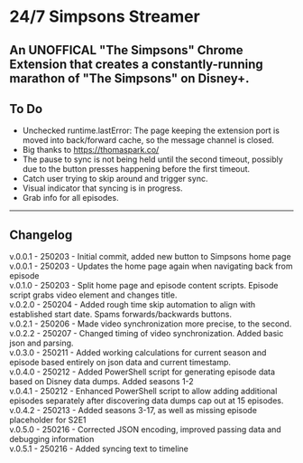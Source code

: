 # 24/7 Simpsons Streamer
## An UNOFFICAL "The Simpsons" Chrome Extension that creates a constantly-running marathon of "The Simpsons" on Disney+.

## To Do
- Unchecked runtime.lastError: The page keeping the extension port is moved into back/forward cache, so the message channel is closed.
- Big thanks to https://thomaspark.co/
- The pause to sync is not being held until the second timeout, possibly due to the button presses happening before the first timeout.
- Catch user trying to skip around and trigger sync.
- Visual indicator that syncing is in progress.
- Grab info for all episodes.

---
## Changelog

v.0.0.1 - 250203 - Initial commit, added new button to Simpsons home page  
v.0.0.1 - 250203 - Updates the home page again when navigating back from episode  
v.0.1.0 - 250203 - Split home page and episode content scripts. Episode script grabs video element and changes title.  
v.0.2.0 - 250204 - Added rough time skip automation to align with established start date. Spams forwards/backwards buttons.  
v.0.2.1 - 250206 - Made video synchronization more precise, to the second.  
v.0.2.2 - 250207 - Changed timing of video synchronization. Added basic json and parsing.  
v.0.3.0 - 250211 - Added working calculations for current season and episode based entirely on json data and current timestamp.  
v.0.4.0 - 250212 - Added PowerShell script for generating episode data based on Disney data dumps. Added seasons 1-2  
v.0.4.1 - 250212 - Enhanced PowerShell script to allow adding additional episodes separately after discovering data dumps cap out at 15 episodes.  
v.0.4.2 - 250213 - Added seasons 3-17, as well as missing episode placeholder for S2E1  
v.0.5.0 - 250216 - Corrected JSON encoding, improved passing data and debugging information  
v.0.5.1 - 250216 - Added syncing text to timeline  